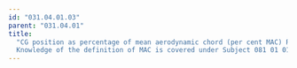 ```yaml
---
id: "031.04.01.03"
parent: "031.04.01"
title:
  "CG position as percentage of mean aerodynamic chord (per cent MAC) Remark:
  Knowledge of the definition of MAC is covered under Subject 081 01 01 05."
---
```

